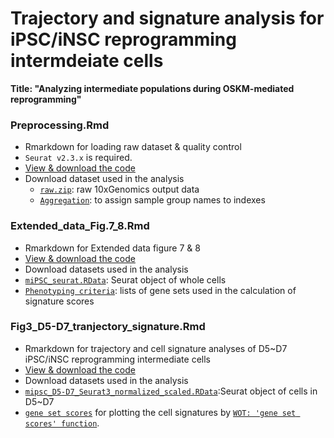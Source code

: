 # Trajectory and signature analysis for iPSC/iNSC reprogramming intermdeiate cells

__Title: "Analyzing intermediate populations during OSKM-mediated reprogramming"__


### Preprocessing.Rmd
* Rmarkdown for loading raw dataset & quality control
* `Seurat v2.3.x` is required.
* [View & download the code](https://github.com/jeongminha90/scRNAseq/blob/main/Preprocessing.Rmd)
* Download dataset used in the analysis
  * [`raw.zip`](https://figshare.com/s/ecf794cfe2776980f4de): raw 10xGenomics output data
  * [`Aggregation`](https://github.com/jeongminha90/scRNAseq/blob/main/aggregation_csv.csv): to assign sample group names to indexes



### Extended_data_Fig.7_8.Rmd
* Rmarkdown for Extended data figure 7 & 8
* [View & download the code](https://github.com/jeongminha90/scRNAseq/blob/main/Extended%20Data%20Fig.7%2C8.Rmd)
* Download datasets used in the analysis
 * [`miPSC_seurat.RData`](https://figshare.com/s/2d5e45d42f50dc3c6d9c): Seurat object of whole cells
 * [`Phenotyping criteria`](https://github.com/jeongminha90/scRNAseq/blob/main/Phenotyping%20Criteria.csv): lists of gene sets used in the calculation of signature scores



### Fig3_D5-D7_tranjectory_signature.Rmd
* Rmarkdown for trajectory and cell signature analyses of D5~D7 iPSC/iNSC reprogramming intermediate cells
* [View & download the code](https://github.com/jeongminha90/scRNAseq/blob/main/Fig3_D5-D7_trajectory_signature.Rmd)
* Download datasets used in the analysis
 * [`mipsc_D5-D7_Seurat3_normalized_scaled.RData`](https://figshare.com/articles/dataset/D5-D7_mipsc_normalized_scaled/13383191):Seurat object of cells in D5~D7
 * [`gene set scores`](https://figshare.com/articles/dataset/gene_set_scores_csv/13383212) for plotting the cell signatures by [`WOT: 'gene set scores' function`](https://broadinstitute.github.io/wot/).
